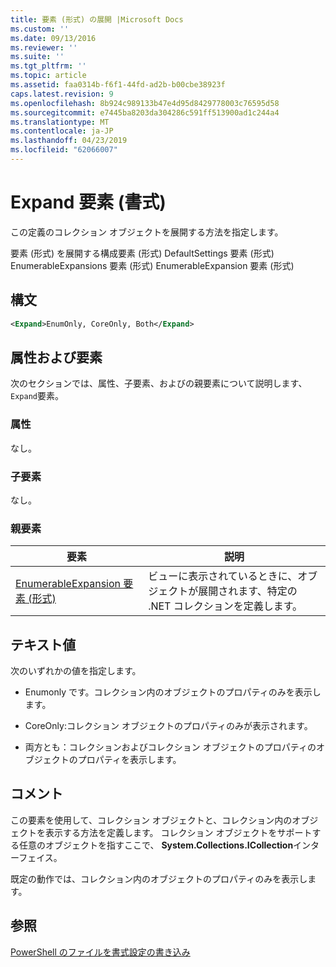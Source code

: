```yaml
---
title: 要素 (形式) の展開 |Microsoft Docs
ms.custom: ''
ms.date: 09/13/2016
ms.reviewer: ''
ms.suite: ''
ms.tgt_pltfrm: ''
ms.topic: article
ms.assetid: faa0314b-f6f1-44fd-ad2b-b00cbe38923f
caps.latest.revision: 9
ms.openlocfilehash: 8b924c989133b47e4d95d8429778003c76595d58
ms.sourcegitcommit: e7445ba8203da304286c591ff513900ad1c244a4
ms.translationtype: MT
ms.contentlocale: ja-JP
ms.lasthandoff: 04/23/2019
ms.locfileid: "62066007"
---
```

# <a name="expand-element-format"></a>Expand 要素 (書式)

この定義のコレクション オブジェクトを展開する方法を指定します。

要素 (形式) を展開する構成要素 (形式) DefaultSettings 要素 (形式) EnumerableExpansions 要素 (形式) EnumerableExpansion 要素 (形式)

## <a name="syntax"></a>構文

```xml
<Expand>EnumOnly, CoreOnly, Both</Expand>
```

## <a name="attributes-and-elements"></a>属性および要素

次のセクションでは、属性、子要素、およびの親要素について説明します、`Expand`要素。

### <a name="attributes"></a>属性

なし。

### <a name="child-elements"></a>子要素

なし。

### <a name="parent-elements"></a>親要素

|要素|説明|
|-------------|-----------------|
|[EnumerableExpansion 要素 (形式)](./enumerableexpansion-element-format.md)|ビューに表示されているときに、オブジェクトが展開されます、特定の .NET コレクションを定義します。|

## <a name="text-value"></a>テキスト値

次のいずれかの値を指定します。

- Enumonly です。コレクション内のオブジェクトのプロパティのみを表示します。

- CoreOnly:コレクション オブジェクトのプロパティのみが表示されます。

- 両方とも：コレクションおよびコレクション オブジェクトのプロパティのオブジェクトのプロパティを表示します。

## <a name="remarks"></a>コメント

この要素を使用して、コレクション オブジェクトと、コレクション内のオブジェクトを表示する方法を定義します。 コレクション オブジェクトをサポートする任意のオブジェクトを指すここで、 **System.Collections.ICollection**インターフェイス。

既定の動作では、コレクション内のオブジェクトのプロパティのみを表示します。

## <a name="see-also"></a>参照

[PowerShell のファイルを書式設定の書き込み](./writing-a-powershell-formatting-file.md)

